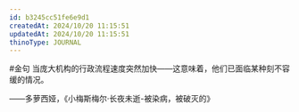 ```yaml
---
id: b3245cc51fe6e9d1
createdAt: 2024/10/20 11:15:51
updatedAt: 2024/10/20 11:15:51
thinoType: JOURNAL
---
```

#金句 当庞大机构的行政流程速度突然加快——这意味着，他们已面临某种刻不容缓的情况。

——多萝西娅，《小梅斯梅尔·长夜未逝-被染病，被破灭的》
